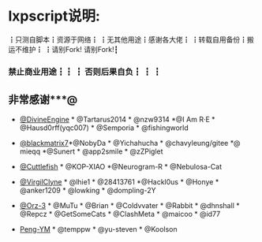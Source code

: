 # lxpscript说明:
┇只测自脚本┇资源于网络┇
┇无其他用途┇感谢各大佬┇
┇转载自用备份┇搬运不维护┇
┇请别Fork!  请别Fork!┇ 
### 禁止商业用途┇┇ ┇  否则后果自负┇ ┇ ┇

##  非常感谢***@
* [ @DivineEngine](https://github.com/DivineEngine/Profiles/tree/master) *  @Tartarus2014 * @nzw9314 *@I Am R·E * @Hausd0rff(yqc007) * @Semporia * @fishingworld

* [@blackmatrix7](https://github.com/blackmatrix7/ios_rule_script/tree/master/rewrite)*@NobyDa * @Yichahucha * @chavyleung/gitee *@ mieqq *@Sunert * @app2smile * @zZPiglet

* [@Cuttlefish](https://github.com/ddgksf2013) * @KOP-XIAO *@Neurogram-R * @Nebulosa-Cat

* [@VirgilClyne](https://github.com/VirgilClyne/VirgilClyne) * @lhie1 * @28413761 *@Hackl0us * @Honye * @anker1209 * @lowking * @dompling-2Y

* [@Orz-3](https://github.com/Orz-3) * @MuTu * @Brian * @Coldvvater * @Rabbit * @dhnshall * @Repcz * @GetSomeCats * @ClashMeta * @maicoo * @id77

* [Peng-YM](https://github.com/Peng-YM) * @temppw * @yu-steven * @Koolson 



